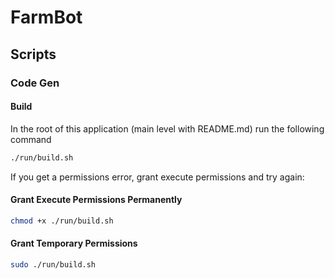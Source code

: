 # FarmBot

## Scripts

### Code Gen

#### Build

In the root of this application (main level with README.md) run the following command

```bash
./run/build.sh
```

If you get a permissions error, grant execute permissions and try again:

#### Grant Execute Permissions Permanently
```bash
chmod +x ./run/build.sh
```

#### Grant Temporary Permissions
```bash
sudo ./run/build.sh
```
